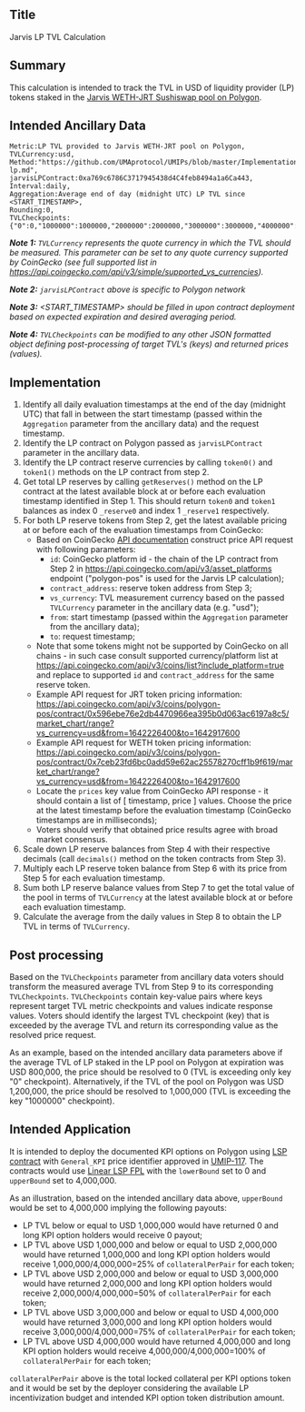 ## Title

Jarvis LP TVL Calculation

## Summary

This calculation is intended to track the TVL in USD of liquidity provider (LP) tokens staked in the [Jarvis WETH-JRT Sushiswap pool on Polygon](https://polygonscan.com/address/0xa769c6786c3717945438d4c4feb8494a1a6ca443).

## Intended Ancillary Data

```
Metric:LP TVL provided to Jarvis WETH-JRT pool on Polygon,
TVLCurrency:usd,
Method:"https://github.com/UMAprotocol/UMIPs/blob/master/Implementations/jarvis-lp.md",
jarvisLPContract:0xa769c6786C3717945438d4C4feb8494a1a6Ca443,
Interval:daily,
Aggregation:Average end of day (midnight UTC) LP TVL since <START_TIMESTAMP>,
Rounding:0,
TVLCheckpoints:{"0":0,"1000000":1000000,"2000000":2000000,"3000000":3000000,"4000000":4000000}
```

***Note 1:** `TVLCurrency` represents the quote currency in which the TVL should be measured. This parameter can be set to any quote currency supported by CoinGecko (see full supported list in https://api.coingecko.com/api/v3/simple/supported_vs_currencies).*

***Note 2:** `jarvisLPContract` above is specific to Polygon network*

***Note 3:** <START_TIMESTAMP> should be filled in upon contract deployment based on expected expiration and desired averaging period.*

***Note 4:** `TVLCheckpoints` can be modified to any other JSON formatted object defining post-processing of target TVL's (keys) and returned prices (values).*

## Implementation

1. Identify all daily evaluation timestamps at the end of the day (midnight UTC) that fall in between the start timestamp (passed within the `Aggregation` parameter from the ancillary data) and the request timestamp.
2. Identify the LP contract on Polygon passed as `jarvisLPContract` parameter in the ancillary data.
3. Identify the LP contract reserve currencies by calling `token0()` and `token1()` methods on the LP contract from step 2.
4. Get total LP reserves by calling `getReserves()` method on the LP contract at the latest available block at or before each evaluation timestamp identified in Step 1. This should return `token0` and `token1` balances as index 0 `_reserve0` and index 1 `_reserve1` respectively.
5. For both LP reserve tokens from Step 2, get the latest available pricing at or before each of the evaluation timestamps from CoinGecko:
    * Based on CoinGecko [API documentation](https://www.coingecko.com/api/documentations/v3#/contract/get_coins__id__contract__contract_address__market_chart_range) construct price API request with following parameters:
      * `id`: CoinGecko platform id - the chain of the LP contract from Step 2 in https://api.coingecko.com/api/v3/asset_platforms endpoint ("polygon-pos" is used for the Jarvis LP calculation);
      * `contract_address`: reserve token address from Step 3;
      * `vs_currency`: TVL measurement currency based on the passed `TVLCurrency` parameter in the ancillary data (e.g. "usd");
      * `from`: start timestamp (passed within the `Aggregation` parameter from the ancillary data);
      * `to`: request timestamp;
    * Note that some tokens might not be supported by CoinGecko on all chains  - in such case consult supported currency/platform list at https://api.coingecko.com/api/v3/coins/list?include_platform=true and replace to supported `id`  and `contract_address` for the same reserve token.
    * Example API request for JRT token pricing information: https://api.coingecko.com/api/v3/coins/polygon-pos/contract/0x596ebe76e2db4470966ea395b0d063ac6197a8c5/market_chart/range?vs_currency=usd&from=1642226400&to=1642917600
    * Example API request for WETH token pricing information: https://api.coingecko.com/api/v3/coins/polygon-pos/contract/0x7ceb23fd6bc0add59e62ac25578270cff1b9f619/market_chart/range?vs_currency=usd&from=1642226400&to=1642917600
    * Locate the `prices` key value from CoinGecko API response - it should contain a list of [ timestamp, price ] values. Choose the price at the latest timestamp before the evaluation timestamp (CoinGecko timestamps are in milliseconds);
    * Voters should verify that obtained price results agree with broad market consensus.
6. Scale down LP reserve balances from Step 4 with their respective decimals (call `decimals()` method on the token contracts from Step 3).
7. Multiply each LP reserve token balance from Step 6 with its price from Step 5 for each evaluation timestamp.
8. Sum both LP reserve balance values from Step 7 to get the total value of the pool in terms of `TVLCurrency` at the latest available block at or before each evaluation timestamp.
9. Calculate the average from the daily values in Step 8 to obtain the LP TVL in terms of `TVLCurrency`.

## Post processing

Based on the `TVLCheckpoints` parameter from ancillary data voters should transform the measured average TVL from Step 9 to its corresponding `TVLCheckpoints`. `TVLCheckpoints` contain key-value pairs where keys represent target TVL metric checkpoints and values indicate response values. Voters should identify the largest TVL checkpoint (key) that is exceeded by the average TVL and return its corresponding value as the resolved price request.

As an example, based on the intended ancillary data parameters above if the average TVL of LP staked in the LP pool on Polygon at expiration was USD 800,000, the price should be resolved to 0 (TVL is exceeding only key "0" checkpoint). Alternatively, if the TVL of the pool on Polygon was USD 1,200,000, the price should be resolved to 1,000,000 (TVL is exceeding the key "1000000" checkpoint).

## Intended Application

It is intended to deploy the documented KPI options on Polygon using [LSP contract](https://github.com/UMAprotocol/protocol/blob/master/packages/core/contracts/financial-templates/long-short-pair/LongShortPair.sol) with `General_KPI` price identifier approved in [UMIP-117](https://github.com/UMAprotocol/UMIPs/blob/master/UMIPs/umip-117.md). The contracts would use [Linear LSP FPL](https://github.com/UMAprotocol/protocol/blob/master/packages/core/contracts/financial-templates/common/financial-product-libraries/long-short-pair-libraries/LinearLongShortPairFinancialProductLibrary.sol) with the `lowerBound` set to 0 and `upperBound` set to 4,000,000. 

As an illustration, based on the intended ancillary data above, `upperBound` would be set to 4,000,000 implying the following payouts:
* LP TVL below or equal to USD 1,000,000 would have returned 0 and long KPI option holders would receive 0 payout;
* LP TVL above USD 1,000,000 and below or equal to USD 2,000,000 would have returned 1,000,000 and long KPI option holders would receive 1,000,000/4,000,000=25% of `collateralPerPair` for each token;
* LP TVL above USD 2,000,000 and below or equal to USD 3,000,000 would have returned 2,000,000 and long KPI option holders would receive 2,000,000/4,000,000=50% of `collateralPerPair` for each token;
* LP TVL above USD 3,000,000 and below or equal to USD 4,000,000 would have returned 3,000,000 and long KPI option holders would receive 3,000,000/4,000,000=75% of `collateralPerPair` for each token;
* LP TVL above USD 4,000,000 would have returned 4,000,000 and long KPI option holders would receive 4,000,000/4,000,000=100% of `collateralPerPair` for each token;

`collateralPerPair` above is the total locked collateral per KPI options token and it would be set by the deployer considering the available LP incentivization budget and intended KPI option token distribution amount.
